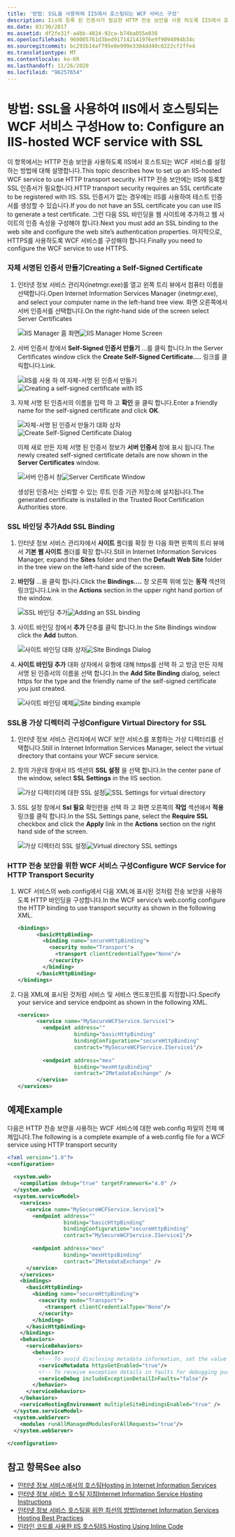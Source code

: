 ```yaml
---
title: '방법: SSL을 사용하여 IIS에서 호스팅되는 WCF 서비스 구성'
description: Iis에 등록 된 인증서가 필요한 HTTP 전송 보안을 사용 하도록 IIS에서 호스팅되는 WCF 서비스를 설정 하는 방법에 대해 알아봅니다.
ms.date: 03/30/2017
ms.assetid: df2fe31f-a4bb-4024-92ca-b74ba055e038
ms.openlocfilehash: 960005761d3bed917142141976e9f9094094b34c
ms.sourcegitcommit: bc293b14af795e0e999e3304dd40c0222cf2ffe4
ms.translationtype: MT
ms.contentlocale: ko-KR
ms.lasthandoff: 11/26/2020
ms.locfileid: "96257654"
---
```

# <a name="how-to-configure-an-iis-hosted-wcf-service-with-ssl"></a><span data-ttu-id="cb059-103">방법: SSL을 사용하여 IIS에서 호스팅되는 WCF 서비스 구성</span><span class="sxs-lookup"><span data-stu-id="cb059-103">How to: Configure an IIS-hosted WCF service with SSL</span></span>

<span data-ttu-id="cb059-104">이 항목에서는 HTTP 전송 보안을 사용하도록 IIS에서 호스트되는 WCF 서비스를 설정하는 방법에 대해 설명합니다.</span><span class="sxs-lookup"><span data-stu-id="cb059-104">This topic describes how to set up an IIS-hosted WCF service to use HTTP transport security.</span></span> <span data-ttu-id="cb059-105">HTTP 전송 보안에는 IIS에 등록할 SSL 인증서가 필요합니다.</span><span class="sxs-lookup"><span data-stu-id="cb059-105">HTTP transport security requires an SSL certificate to be registered with IIS.</span></span> <span data-ttu-id="cb059-106">SSL 인증서가 없는 경우에는 IIS를 사용하여 테스트 인증서를 생성할 수 있습니다.</span><span class="sxs-lookup"><span data-stu-id="cb059-106">If you do not have an SSL certificate you can use IIS to generate a test certificate.</span></span> <span data-ttu-id="cb059-107">그런 다음 SSL 바인딩을 웹 사이트에 추가하고 웹 사이트의 인증 속성을 구성해야 합니다.</span><span class="sxs-lookup"><span data-stu-id="cb059-107">Next you must add an SSL binding to the web site and configure the web site’s authentication properties.</span></span> <span data-ttu-id="cb059-108">마지막으로, HTTPS를 사용하도록 WCF 서비스를 구성해야 합니다.</span><span class="sxs-lookup"><span data-stu-id="cb059-108">Finally you need to configure the WCF service to use HTTPS.</span></span>  
  
### <a name="creating-a-self-signed-certificate"></a><span data-ttu-id="cb059-109">자체 서명된 인증서 만들기</span><span class="sxs-lookup"><span data-stu-id="cb059-109">Creating a Self-Signed Certificate</span></span>  
  
1. <span data-ttu-id="cb059-110">인터넷 정보 서비스 관리자(inetmgr.exe)를 열고 왼쪽 트리 뷰에서 컴퓨터 이름을 선택합니다.</span><span class="sxs-lookup"><span data-stu-id="cb059-110">Open Internet Information Services Manager (inetmgr.exe), and select your computer name in the left-hand tree view.</span></span> <span data-ttu-id="cb059-111">화면 오른쪽에서 서버 인증서를 선택합니다.</span><span class="sxs-lookup"><span data-stu-id="cb059-111">On the right-hand side of the screen select Server Certificates</span></span>  
  
     <span data-ttu-id="cb059-112">![IIS Manager 홈 화면](media/mg-inetmgrhome.jpg "mg_INetMgrHome")</span><span class="sxs-lookup"><span data-stu-id="cb059-112">![IIS Manager Home Screen](media/mg-inetmgrhome.jpg "mg_INetMgrHome")</span></span>  
  
2. <span data-ttu-id="cb059-113">서버 인증서 창에서 **Self-Signed 인증서 만들기** ...를 클릭 합니다.</span><span class="sxs-lookup"><span data-stu-id="cb059-113">In the Server Certificates window click the **Create Self-Signed Certificate….**</span></span> <span data-ttu-id="cb059-114">링크를 클릭합니다.</span><span class="sxs-lookup"><span data-stu-id="cb059-114">Link.</span></span>  
  
     <span data-ttu-id="cb059-115">![IIS를 사용 하 여 자체&#45;서명 된 인증서 만들기](media/mg-createselfsignedcert.jpg "mg_CreateSelfSignedCert")</span><span class="sxs-lookup"><span data-stu-id="cb059-115">![Creating a self&#45;signed certificate with IIS](media/mg-createselfsignedcert.jpg "mg_CreateSelfSignedCert")</span></span>  
  
3. <span data-ttu-id="cb059-116">자체 서명 된 인증서의 이름을 입력 하 고 **확인** 을 클릭 합니다.</span><span class="sxs-lookup"><span data-stu-id="cb059-116">Enter a friendly name for the self-signed certificate and click **OK**.</span></span>  
  
     <span data-ttu-id="cb059-117">![자체&#45;서명 된 인증서 만들기 대화 상자](media/mg-mycert.jpg "mg_MyCert")</span><span class="sxs-lookup"><span data-stu-id="cb059-117">![Create Self&#45;Signed Certificate Dialog](media/mg-mycert.jpg "mg_MyCert")</span></span>  
  
     <span data-ttu-id="cb059-118">이제 새로 만든 자체 서명 된 인증서 정보가 **서버 인증서** 창에 표시 됩니다.</span><span class="sxs-lookup"><span data-stu-id="cb059-118">The newly created self-signed certificate details are now shown in the **Server Certificates** window.</span></span>  
  
     <span data-ttu-id="cb059-119">![서버 인증서 창](media/mg-servercertificatewindow.jpg "mg_ServerCertificateWindow")</span><span class="sxs-lookup"><span data-stu-id="cb059-119">![Server Certificate Window](media/mg-servercertificatewindow.jpg "mg_ServerCertificateWindow")</span></span>  
  
     <span data-ttu-id="cb059-120">생성된 인증서는 신뢰할 수 있는 루트 인증 기관 저장소에 설치됩니다.</span><span class="sxs-lookup"><span data-stu-id="cb059-120">The generated certificate is installed in the Trusted Root Certification Authorities store.</span></span>  
  
### <a name="add-ssl-binding"></a><span data-ttu-id="cb059-121">SSL 바인딩 추가</span><span class="sxs-lookup"><span data-stu-id="cb059-121">Add SSL Binding</span></span>  
  
1. <span data-ttu-id="cb059-122">인터넷 정보 서비스 관리자에서 **사이트** 폴더를 확장 한 다음 화면 왼쪽의 트리 뷰에서 **기본 웹 사이트** 폴더를 확장 합니다.</span><span class="sxs-lookup"><span data-stu-id="cb059-122">Still in Internet Information Services Manager, expand the **Sites** folder and then the **Default Web Site** folder in the tree view on the left-hand side of the screen.</span></span>  
  
2. <span data-ttu-id="cb059-123">**바인딩** ...을 클릭 합니다.</span><span class="sxs-lookup"><span data-stu-id="cb059-123">Click the **Bindings….**</span></span> <span data-ttu-id="cb059-124">창 오른쪽 위에 있는 **동작** 섹션의 링크입니다.</span><span class="sxs-lookup"><span data-stu-id="cb059-124">Link in the **Actions** section in the upper right hand portion of the window.</span></span>  
  
     <span data-ttu-id="cb059-125">![SSL 바인딩 추가](media/mg-addsslbinding.jpg "mg_AddSSLBinding")</span><span class="sxs-lookup"><span data-stu-id="cb059-125">![Adding an SSL binding](media/mg-addsslbinding.jpg "mg_AddSSLBinding")</span></span>  
  
3. <span data-ttu-id="cb059-126">사이트 바인딩 창에서 **추가** 단추를 클릭 합니다.</span><span class="sxs-lookup"><span data-stu-id="cb059-126">In the Site Bindings window click the **Add** button.</span></span>  
  
     <span data-ttu-id="cb059-127">![사이트 바인딩 대화 상자](media/mg-sitebindingsdialog.jpg "mg_SiteBindingsDialog")</span><span class="sxs-lookup"><span data-stu-id="cb059-127">![Site Bindings Dialog](media/mg-sitebindingsdialog.jpg "mg_SiteBindingsDialog")</span></span>  
  
4. <span data-ttu-id="cb059-128">**사이트 바인딩 추가** 대화 상자에서 유형에 대해 https를 선택 하 고 방금 만든 자체 서명 된 인증서의 이름을 선택 합니다.</span><span class="sxs-lookup"><span data-stu-id="cb059-128">In the **Add Site Binding** dialog, select https for the type and the friendly name of the self-signed certificate you just created.</span></span>  
  
     <span data-ttu-id="cb059-129">![사이트 바인딩 예제](media/mg-mycertbinding.jpg "mg_MyCertBinding")</span><span class="sxs-lookup"><span data-stu-id="cb059-129">![Site binding example](media/mg-mycertbinding.jpg "mg_MyCertBinding")</span></span>  
  
### <a name="configure-virtual-directory-for-ssl"></a><span data-ttu-id="cb059-130">SSL용 가상 디렉터리 구성</span><span class="sxs-lookup"><span data-stu-id="cb059-130">Configure Virtual Directory for SSL</span></span>  
  
1. <span data-ttu-id="cb059-131">인터넷 정보 서비스 관리자에서 WCF 보안 서비스를 포함하는 가상 디렉터리를 선택합니다.</span><span class="sxs-lookup"><span data-stu-id="cb059-131">Still in Internet Information Services Manager, select the virtual directory that contains your WCF secure service.</span></span>  
  
2. <span data-ttu-id="cb059-132">창의 가운데 창에서 IIS 섹션의 **SSL 설정** 을 선택 합니다.</span><span class="sxs-lookup"><span data-stu-id="cb059-132">In the center pane of the window, select **SSL Settings** in the IIS section.</span></span>  
  
     <span data-ttu-id="cb059-133">![가상 디렉터리에 대한 SSL 설정](media/mg-sslsettingsforvdir.jpg "mg_SSLSettingsForVDir")</span><span class="sxs-lookup"><span data-stu-id="cb059-133">![SSL Settings for virtual directory](media/mg-sslsettingsforvdir.jpg "mg_SSLSettingsForVDir")</span></span>  
  
3. <span data-ttu-id="cb059-134">SSL 설정 창에서 **Ssl 필요** 확인란을 선택 하 고 화면 오른쪽의 **작업** 섹션에서 **적용** 링크를 클릭 합니다.</span><span class="sxs-lookup"><span data-stu-id="cb059-134">In the SSL Settings pane, select the **Require SSL** checkbox and click the **Apply** link in the **Actions** section on the right hand side of the screen.</span></span>  
  
     <span data-ttu-id="cb059-135">![가상 디렉터리 SSL 설정](media/mg-vdirsslsettings.JPG "mg_VDirSSLSettings")</span><span class="sxs-lookup"><span data-stu-id="cb059-135">![Virtual directory SSL settings](media/mg-vdirsslsettings.JPG "mg_VDirSSLSettings")</span></span>  
  
### <a name="configure-wcf-service-for-http-transport-security"></a><span data-ttu-id="cb059-136">HTTP 전송 보안을 위한 WCF 서비스 구성</span><span class="sxs-lookup"><span data-stu-id="cb059-136">Configure WCF Service for HTTP Transport Security</span></span>  
  
1. <span data-ttu-id="cb059-137">WCF 서비스의 web.config에서 다음 XML에 표시된 것처럼 전송 보안을 사용하도록 HTTP 바인딩을 구성합니다.</span><span class="sxs-lookup"><span data-stu-id="cb059-137">In the WCF service’s web.config configure the HTTP binding to use transport security as shown in the following XML.</span></span>  
  
    ```xml  
    <bindings>  
          <basicHttpBinding>  
            <binding name="secureHttpBinding">  
              <security mode="Transport">  
                <transport clientCredentialType="None"/>  
              </security>  
            </binding>  
          </basicHttpBinding>  
    </bindings>  
    ```  
  
2. <span data-ttu-id="cb059-138">다음 XML에 표시된 것처럼 서비스 및 서비스 엔드포인트를 지정합니다.</span><span class="sxs-lookup"><span data-stu-id="cb059-138">Specify your service and service endpoint as shown in the following XML.</span></span>  
  
    ```xml  
    <services>  
          <service name="MySecureWCFService.Service1">  
            <endpoint address=""  
                      binding="basicHttpBinding"  
                      bindingConfiguration="secureHttpBinding"  
                      contract="MySecureWCFService.IService1"/>  
  
            <endpoint address="mex"  
                      binding="mexHttpsBinding"  
                      contract="IMetadataExchange" />  
          </service>  
    </services>  
    ```  
  
## <a name="example"></a><span data-ttu-id="cb059-139">예제</span><span class="sxs-lookup"><span data-stu-id="cb059-139">Example</span></span>  

 <span data-ttu-id="cb059-140">다음은 HTTP 전송 보안을 사용하는 WCF 서비스에 대한 web.config 파일의 전체 예제입니다.</span><span class="sxs-lookup"><span data-stu-id="cb059-140">The following is a complete example of a web.config file for a WCF service using HTTP transport security</span></span>  
  
```xml  
<?xml version="1.0"?>  
<configuration>  
  
  <system.web>  
    <compilation debug="true" targetFramework="4.0" />  
  </system.web>  
  <system.serviceModel>  
    <services>  
      <service name="MySecureWCFService.Service1">  
        <endpoint address=""  
                  binding="basicHttpBinding"  
                  bindingConfiguration="secureHttpBinding"  
                  contract="MySecureWCFService.IService1"/>  
  
        <endpoint address="mex"  
                  binding="mexHttpsBinding"  
                  contract="IMetadataExchange" />  
      </service>  
    </services>  
    <bindings>  
      <basicHttpBinding>  
        <binding name="secureHttpBinding">  
          <security mode="Transport">  
            <transport clientCredentialType="None"/>  
          </security>  
        </binding>  
      </basicHttpBinding>  
    </bindings>  
    <behaviors>  
      <serviceBehaviors>  
        <behavior>  
          <!-- To avoid disclosing metadata information, set the value below to false and remove the metadata endpoint above before deployment -->  
          <serviceMetadata httpsGetEnabled="true"/>  
          <!-- To receive exception details in faults for debugging purposes, set the value below to true.  Set to false before deployment to avoid disclosing exception information -->  
          <serviceDebug includeExceptionDetailInFaults="false"/>  
        </behavior>  
      </serviceBehaviors>  
    </behaviors>  
    <serviceHostingEnvironment multipleSiteBindingsEnabled="true" />  
  </system.serviceModel>  
  <system.webServer>  
    <modules runAllManagedModulesForAllRequests="true"/>  
  </system.webServer>  
  
</configuration>  
```  
  
## <a name="see-also"></a><span data-ttu-id="cb059-141">참고 항목</span><span class="sxs-lookup"><span data-stu-id="cb059-141">See also</span></span>

- [<span data-ttu-id="cb059-142">인터넷 정보 서비스에서의 호스팅</span><span class="sxs-lookup"><span data-stu-id="cb059-142">Hosting in Internet Information Services</span></span>](hosting-in-internet-information-services.md)
- [<span data-ttu-id="cb059-143">인터넷 정보 서비스 호스팅 지침</span><span class="sxs-lookup"><span data-stu-id="cb059-143">Internet Information Service Hosting Instructions</span></span>](../samples/internet-information-service-hosting-instructions.md)
- [<span data-ttu-id="cb059-144">인터넷 정보 서비스 호스팅을 위한 최선의 방법</span><span class="sxs-lookup"><span data-stu-id="cb059-144">Internet Information Services Hosting Best Practices</span></span>](internet-information-services-hosting-best-practices.md)
- [<span data-ttu-id="cb059-145">인라인 코드를 사용한 IIS 호스팅</span><span class="sxs-lookup"><span data-stu-id="cb059-145">IIS Hosting Using Inline Code</span></span>](../samples/iis-hosting-using-inline-code.md)
